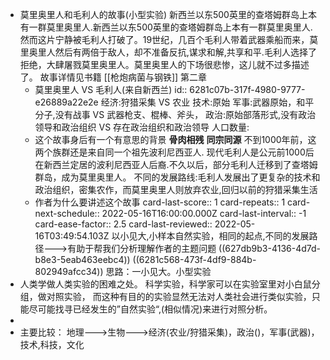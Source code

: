 - 莫里奥里人和毛利人的故事(小型实验)
  新西兰以东500英里的查塔姆群岛上本有一群莫里奥里人.新西兰以东500英里的查塔姆群岛上本有一群莫里奥里人.然而这片宁静被毛利人打破了。19世纪，几百个毛利人带着武器乘船而来，莫里奥里人然后有两倍于敌人，却不准备反抗,谋求和解,共享和平.毛利人选择了拒绝，大肆屠戮莫里奥里人。莫里奥里人的下场很悲惨，这儿就不过多描述了。
  故事详情见书籍 [[枪炮病菌与钢铁]] 第二章
	- 莫里奥里人 VS 毛利人(来自新西兰)
	  id:: 6281c07b-317f-4980-9777-e26889a22e2e
	  经济:狩猎采集 VS 农业
	  技术:原始
	  军事:武器原始，和平分子,没有战事 VS 武器枪支、棍棒、斧头，
	  政治:原始部落形式,没有政治领导和政治组织 VS 存在政治组织和政治领导
	  人口数量:
	- 这个故事身后有一个有意思的背景
	  **骨肉相残** **同宗同源**
	  不到1000年前，这两个族群还是来自同一个祖先波利尼西亚人.
	  现代毛利人是公元前1000后在新西兰定居的波利尼西亚人后裔.不久以后，部分毛利人迁移到了查塔姆群岛，成为莫里奥里人。
	  不同的发展路线:毛利人发展出了更复杂的技术和政治组织，密集农作，而莫里奥里人则放弃农业,回归以前的狩猎采集生活
	- 作者为什么要讲述这个故事 
	  card-last-score:: 1
	  card-repeats:: 1
	  card-next-schedule:: 2022-05-16T16:00:00.000Z
	  card-last-interval:: -1
	  card-ease-factor:: 2.5
	  card-last-reviewed:: 2022-05-16T03:49:54.103Z
	  以小见大,小样本自然实验，相同的起点,不同的发展路径--->有助于帮我们分析理解作者的主题问题 ((627db9b3-4136-4d7d-b8e3-5eab463eebc4)) ((6281c568-473f-4df9-884b-802949afcc34))
	  思路：一小见大。小型实验
- 人类学做人类实验的困难之处。
  科学实验，科学家可以在实验室里对小白鼠分组，做对照实验，
  而这种有目的的实验显然无法对人类社会进行类似实验，只能尽可能找寻已经发生的”自然实验“,(相似情况)来进行对照分析。
-
- 主要比较：
  地理--->生物--->经济(农业/狩猎采集)，政治()，军事(武器)，技术,科技，文化